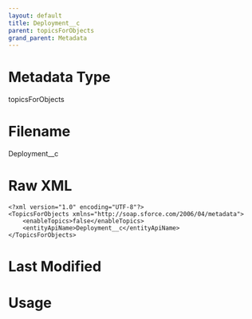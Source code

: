 ```yaml
---
layout: default
title: Deployment__c
parent: topicsForObjects
grand_parent: Metadata
---
```

# Metadata Type
topicsForObjects


# Filename 
Deployment__c


# Raw XML
```
<?xml version="1.0" encoding="UTF-8"?>
<TopicsForObjects xmlns="http://soap.sforce.com/2006/04/metadata">
    <enableTopics>false</enableTopics>
    <entityApiName>Deployment__c</entityApiName>
</TopicsForObjects>
```


# Last Modified


# Usage

